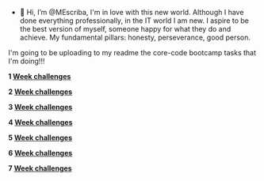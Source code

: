 
- 👋 Hi, I’m @MEscriba, I'm in love with this new world.
Although I have done everything professionally, in the IT world I am new.
I aspire to be the best version of myself, someone happy for what they do and achieve.
My fundamental pillars: honesty, perseverance, good person.


I'm going to be uploading to my readme the core-code bootcamp tasks that I'm doing!!!

**1 [Week challenges](https://github.com/MEscriba/MEscriba/blob/main/bootcamp_corecode_week1.md)**

**2 [Week challenges](https://github.com/MEscriba/MEscriba/blob/main/bootcamp_corecode_week2.md)**

**3 [Week challenges](https://github.com/MEscriba/MEscriba/blob/main/bootcamp_corecode_week3.md)**

**4 [Week challenges](https://github.com/MEscriba/MEscriba/blob/main/bootcamp_corecode_week4.md)**

**5 [Week challenges](https://github.com/MEscriba/MEscriba/blob/main/bootcamp_corecode_week5.md)**

**6 [Week challenges](https://github.com/MEscriba/MEscriba/blob/main/bootcamp_corecode_week6.md)**

**7 [Week challenges](https://github.com/MEscriba/MEscriba/blob/main/bootcamp_corecode_week7.md)**



<!---
MEscriba/MEscriba is a ✨ special ✨ repository because its `README.md` (this file) appears on your GitHub profile.
You can click the Preview link to take a look at your changes.
--->
